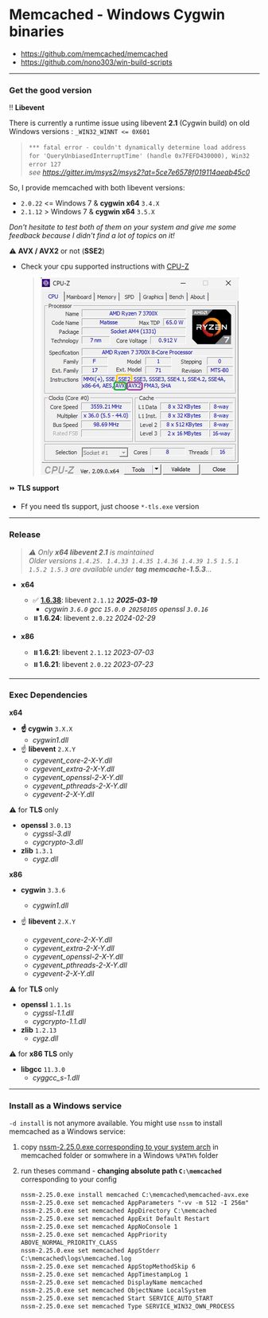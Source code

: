 # Memcached - Windows Cygwin binaries #
- https://github.com/memcached/memcached
- https://github.com/nono303/win-build-scripts
---
### Get the good version
:bangbang: **Libevent**  

There is currently a runtime issue using libevent **2.1** (Cygwin build) on old Windows versions : `_WIN32_WINNT <= 0X601`  
> `*** fatal error - couldn't dynamically determine load address for 'QueryUnbiasedInterruptTime' (handle 0x7FEFD430000), Win32 error 127`  
*see https://gitter.im/msys2/msys2?at=5ce7e6578f019114aeab45c0*  

So, I provide memcached with both libevent versions:  
- `2.0.22` <= Windows 7 & **cygwin x64** `3.4.X`
- `2.1.12` > Windows 7 & **cygwin x64** `3.5.X`

*Don't hesitate to test both of them on your system and give me some feedback because I didn't find a lot of topics on it!*

:warning: **AVX / AVX2**  or not (**SSE2**)

- Check your cpu supported instructions with [CPU-Z](https://www.cpuid.com/softwares/cpu-z.html)

  >  ![](https://github.com/nono303/PHP-memcache-dll/raw/master/avx.png)

:fast_forward: **TLS support**

- Ff you need tls support, just choose `*-tls.exe` version

----

### Release

  > _:warning: Only **x64 libevent 2.1** is maintained_  
  > *Older versions `1.4.25. 1.4.33 1.4.35 1.4.36 1.4.39 1.5 1.5.1 1.5.2 1.5.3` are available under **tag memcache-1.5.3**...*

  - **x64**
    - :white_check_mark:  **[1.6.38](https://github.com/memcached/memcached/releases/tag/1.6.38)**: libevent `2.1.12`  **_2025-03-19_**
      - *cygwin `3.6.0` gcc `15.0.0 20250105` openssl `3.0.16`*
    - :pause_button:**1.6.24**: libevent `2.0.22` _2024-02-29_ 
    
  - **x86**
    - :pause_button:**1.6.21**: libevent `2.1.12` _2023-07-03_
    - :pause_button:**1.6.21**: libevent `2.0.22` _2023-07-23_

-----
### Exec Dependencies

 **x64**

 - **:point_up: cygwin** `3.X.X`
   - *cygwin1.dll*
 - :point_up:  **libevent** `2.X.Y` 
   - *cygevent_core-2-X-Y.dll*
   - *cygevent_extra-2-X-Y.dll*
   - *cygevent_openssl-2-X-Y.dll*
   - *cygevent_pthreads-2-X-Y.dll*
   - *cygevent-2-X-Y.dll*

:warning: for **TLS** only
  - **openssl** `3.0.13`
    - *cygssl-3.dll*
    - *cygcrypto-3.dll*
  - **zlib** `1.3.1`
    - *cygz.dll*  

 **x86**

- **cygwin** `3.3.6`
  - *cygwin1.dll*
  
 - :point_up:  **libevent** `2.X.Y` 
   - *cygevent_core-2-X-Y.dll*
   - *cygevent_extra-2-X-Y.dll*
   - *cygevent_openssl-2-X-Y.dll*
   - *cygevent_pthreads-2-X-Y.dll*
   - *cygevent-2-X-Y.dll*

:warning: for **TLS** only
  - **openssl** `1.1.1s`
    - *cygssl-1.1.dll*
    - *cygcrypto-1.1.dll*
  - **zlib** `1.2.13`
    - *cygz.dll*  

:warning: for **x86 TLS** only
  - **libgcc** `11.3.0`
    - *cyggcc_s-1.dll*

----

### Install as a Windows service

`-d install` is not anymore available. You might use `nssm` to install memcached as a Windows service:

1. copy [nssm-2.25.0.exe corresponding to your system arch](https://github.com/nono303/memcached/tree/master/nssm) in memcached folder or somwhere in a Windows `%PATH%` folder

2. run theses command - **changing absolute path `C:\memcached`** corresponding to your config

   ```
   nssm-2.25.0.exe install memcached C:\memcached\memcached-avx.exe
   nssm-2.25.0.exe set memcached AppParameters "-vv -m 512 -I 256m"
   nssm-2.25.0.exe set memcached AppDirectory C:\memcached
   nssm-2.25.0.exe set memcached AppExit Default Restart
   nssm-2.25.0.exe set memcached AppNoConsole 1
   nssm-2.25.0.exe set memcached AppPriority ABOVE_NORMAL_PRIORITY_CLASS
   nssm-2.25.0.exe set memcached AppStderr C:\memcached\logs\memcached.log
   nssm-2.25.0.exe set memcached AppStopMethodSkip 6
   nssm-2.25.0.exe set memcached AppTimestampLog 1
   nssm-2.25.0.exe set memcached DisplayName memcached
   nssm-2.25.0.exe set memcached ObjectName LocalSystem
   nssm-2.25.0.exe set memcached Start SERVICE_AUTO_START
   nssm-2.25.0.exe set memcached Type SERVICE_WIN32_OWN_PROCESS
   ```
